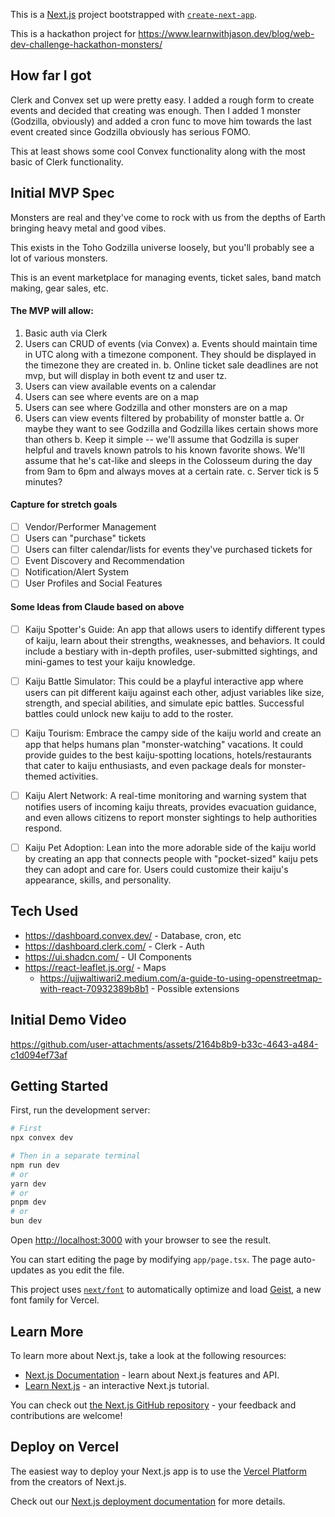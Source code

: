 This is a [Next.js](https://nextjs.org) project bootstrapped with [`create-next-app`](https://nextjs.org/docs/app/api-reference/cli/create-next-app).

This is a hackathon project for https://www.learnwithjason.dev/blog/web-dev-challenge-hackathon-monsters/

## How far I got
Clerk and Convex set up were pretty easy. I added a rough form to create events and decided that creating was enough. Then I added 1 monster (Godzilla, obviously) and added a cron func to move him towards the last event created since Godzilla obviously has serious FOMO.

This at least shows some cool Convex functionality along with the most basic of Clerk functionality.

## Initial MVP Spec
Monsters are real and they've come to rock with us from the depths of Earth bringing heavy metal and good vibes.

This exists in the Toho Godzilla universe loosely, but you'll probably see a lot of various monsters.

This is an event marketplace for managing events, ticket sales, band match making, gear sales, etc.

#### The MVP will allow:

1. Basic auth via Clerk
2. Users can CRUD of events (via Convex)
    a. Events should maintain time in UTC along with a timezone component. They should be displayed in the timezone they are created in.
    b. Online ticket sale deadlines are not mvp, but will display in both event tz and user tz.
3. Users can view available events on a calendar
4. Users can see where events are on a map
5. Users can see where Godzilla and other monsters are on a map
6. Users can view events filtered by probability of monster battle
    a. Or maybe they want to see Godzilla and Godzilla likes certain shows more than others
    b. Keep it simple -- we'll assume that Godzilla is super helpful and travels known patrols to his known favorite shows. We'll assume that he's cat-like and sleeps in the Colosseum during the day from 9am to 6pm and always moves at a certain rate.
    c. Server tick is 5 minutes?

#### Capture for stretch goals
- [ ] Vendor/Performer Management
- [ ] Users can "purchase" tickets
- [ ] Users can filter calendar/lists for events they've purchased tickets for
- [ ] Event Discovery and Recommendation
- [ ] Notification/Alert System
- [ ] User Profiles and Social Features

#### Some Ideas from Claude based on above
- [ ] Kaiju Spotter's Guide: An app that allows users to identify different types of kaiju, learn about their strengths, weaknesses, and behaviors. It could include a bestiary with in-depth profiles, user-submitted sightings, and mini-games to test your kaiju knowledge.

- [ ] Kaiju Battle Simulator: This could be a playful interactive app where users can pit different kaiju against each other, adjust variables like size, strength, and special abilities, and simulate epic battles. Successful battles could unlock new kaiju to add to the roster.

- [ ] Kaiju Tourism: Embrace the campy side of the kaiju world and create an app that helps humans plan "monster-watching" vacations. It could provide guides to the best kaiju-spotting locations, hotels/restaurants that cater to kaiju enthusiasts, and even package deals for monster-themed activities.

- [ ] Kaiju Alert Network: A real-time monitoring and warning system that notifies users of incoming kaiju threats, provides evacuation guidance, and even allows citizens to report monster sightings to help authorities respond.

- [ ] Kaiju Pet Adoption: Lean into the more adorable side of the kaiju world by creating an app that connects people with "pocket-sized" kaiju pets they can adopt and care for. Users could customize their kaiju's appearance, skills, and personality.

## Tech Used
- https://dashboard.convex.dev/ - Database, cron, etc
- https://dashboard.clerk.com/ - Clerk - Auth
- https://ui.shadcn.com/ - UI Components
- https://react-leaflet.js.org/ - Maps
    - https://ujjwaltiwari2.medium.com/a-guide-to-using-openstreetmap-with-react-70932389b8b1 - Possible extensions

## Initial Demo Video
https://github.com/user-attachments/assets/2164b8b9-b33c-4643-a484-c1d094ef73af

## Getting Started

First, run the development server:

```bash
# First
npx convex dev

# Then in a separate terminal
npm run dev
# or
yarn dev
# or
pnpm dev
# or
bun dev
```

Open [http://localhost:3000](http://localhost:3000) with your browser to see the result.

You can start editing the page by modifying `app/page.tsx`. The page auto-updates as you edit the file.

This project uses [`next/font`](https://nextjs.org/docs/app/building-your-application/optimizing/fonts) to automatically optimize and load [Geist](https://vercel.com/font), a new font family for Vercel.

## Learn More

To learn more about Next.js, take a look at the following resources:

- [Next.js Documentation](https://nextjs.org/docs) - learn about Next.js features and API.
- [Learn Next.js](https://nextjs.org/learn) - an interactive Next.js tutorial.

You can check out [the Next.js GitHub repository](https://github.com/vercel/next.js) - your feedback and contributions are welcome!

## Deploy on Vercel

The easiest way to deploy your Next.js app is to use the [Vercel Platform](https://vercel.com/new?utm_medium=default-template&filter=next.js&utm_source=create-next-app&utm_campaign=create-next-app-readme) from the creators of Next.js.

Check out our [Next.js deployment documentation](https://nextjs.org/docs/app/building-your-application/deploying) for more details.
